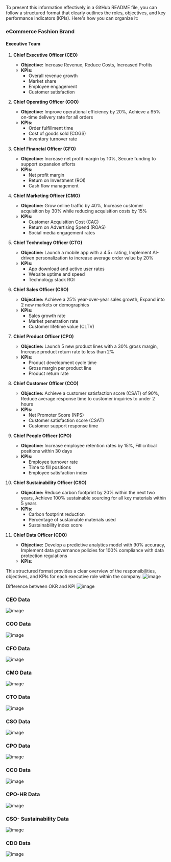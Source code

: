 To present this information effectively in a GitHub README file, you can follow a structured format that clearly outlines the roles, objectives, and key performance indicators (KPIs). Here's how you can organize it:

### eCommerce Fashion Brand

#### Executive Team

1. **Chief Executive Officer (CEO)**
   - **Objective:** Increase Revenue, Reduce Costs, Increased Profits
   - **KPIs:**
     - Overall revenue growth
     - Market share
     - Employee engagement
     - Customer satisfaction

2. **Chief Operating Officer (COO)**
   - **Objective:** Improve operational efficiency by 20%, Achieve a 95% on-time delivery rate for all orders
   - **KPIs:**
     - Order fulfillment time
     - Cost of goods sold (COGS)
     - Inventory turnover rate

3. **Chief Financial Officer (CFO)**
   - **Objective:** Increase net profit margin by 10%, Secure funding to support expansion efforts
   - **KPIs:**
     - Net profit margin
     - Return on Investment (ROI)
     - Cash flow management

4. **Chief Marketing Officer (CMO)**
   - **Objective:** Grow online traffic by 40%, Increase customer acquisition by 30% while reducing acquisition costs by 15%
   - **KPIs:**
     - Customer Acquisition Cost (CAC)
     - Return on Advertising Spend (ROAS)
     - Social media engagement rates

5. **Chief Technology Officer (CTO)**
   - **Objective:** Launch a mobile app with a 4.5+ rating, Implement AI-driven personalization to increase average order value by 20%
   - **KPIs:**
     - App download and active user rates
     - Website uptime and speed
     - Technology stack ROI

6. **Chief Sales Officer (CSO)**
   - **Objective:** Achieve a 25% year-over-year sales growth, Expand into 2 new markets or demographics
   - **KPIs:**
     - Sales growth rate
     - Market penetration rate
     - Customer lifetime value (CLTV)

7. **Chief Product Officer (CPO)**
   - **Objective:** Launch 5 new product lines with a 30% gross margin, Increase product return rate to less than 2%
   - **KPIs:**
     - Product development cycle time
     - Gross margin per product line
     - Product return rate

8. **Chief Customer Officer (CCO)**
   - **Objective:** Achieve a customer satisfaction score (CSAT) of 90%, Reduce average response time to customer inquiries to under 2 hours
   - **KPIs:**
     - Net Promoter Score (NPS)
     - Customer satisfaction score (CSAT)
     - Customer support response time

9. **Chief People Officer (CPO)**
   - **Objective:** Increase employee retention rates by 15%, Fill critical positions within 30 days
   - **KPIs:**
     - Employee turnover rate
     - Time to fill positions
     - Employee satisfaction index

10. **Chief Sustainability Officer (CSO)**
    - **Objective:** Reduce carbon footprint by 20% within the next two years, Achieve 100% sustainable sourcing for all key materials within 5 years
    - **KPIs:**
      - Carbon footprint reduction
      - Percentage of sustainable materials used
      - Sustainability index score

11. **Chief Data Officer (CDO)**
    - **Objective:** Develop a predictive analytics model with 90% accuracy, Implement data governance policies for 100% compliance with data protection regulations
    - **KPIs:**
   
      		
This structured format provides a clear overview of the responsibilities, objectives, and KPIs for each executive role within the company.
![image](https://github.com/Dillipmeher/Project/assets/143451788/a6eefc17-bb5e-4ca8-ba17-74d3b1f3d729)

Difference between OKR and KPI
![image](https://github.com/Dillipmeher/Project/assets/143451788/d542360e-cc03-4dd1-9fd4-393d7a1aba91)

### CEO Data
![image](https://github.com/Dillipmeher/Project/assets/143451788/319dd3a3-d881-46be-843c-601edbc34cf6)

### COO Data
![image](https://github.com/Dillipmeher/Project/assets/143451788/208386c5-3841-4b04-8835-29acb714afbc)

### CFO Data
![image](https://github.com/Dillipmeher/Project/assets/143451788/88f1237e-741b-41d8-9922-9580440e8881)

### CMO Data
![image](https://github.com/Dillipmeher/Project/assets/143451788/37426e70-da69-4040-b2b7-ac605704de76)

### CTO Data
![image](https://github.com/Dillipmeher/Project/assets/143451788/e06d19cd-afd7-48f6-a5aa-c7f261263ad2)

### CSO Data
![image](https://github.com/Dillipmeher/Project/assets/143451788/e4642281-4cc7-41e0-a94b-60326366bcfd)


### CPO Data
![image](https://github.com/Dillipmeher/Project/assets/143451788/b60d8a12-52c9-4441-afd9-be6bcc0a139c)


### CCO Data
![image](https://github.com/Dillipmeher/Project/assets/143451788/a802650e-d1d0-426e-a655-4ed55ef28cb1)


### CPO-HR Data
![image](https://github.com/Dillipmeher/Project/assets/143451788/ba80b2f8-27f6-44c1-94f1-89a3325e1fa0)

### CSO- Sustainability Data
![image](https://github.com/Dillipmeher/Project/assets/143451788/0421e450-5373-4a8e-80f1-bdcd642a4649)

### CDO Data
![image](https://github.com/Dillipmeher/Project/assets/143451788/f8dc3d2e-4436-4135-9404-a3dad960c745)


